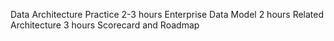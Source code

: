 

Data Architecture Practice 2-3 hours
Enterprise Data Model 2 hours
Related Architecture 3 hours
Scorecard and Roadmap
